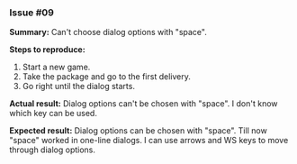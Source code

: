 ### Issue #09

**Summary:** Can't choose dialog options with "space".

**Steps to reproduce:**

1. Start a new game.
2. Take the package and go to the first delivery.
3. Go right until the dialog starts.

**Actual result:** Dialog options can't be chosen with "space". I don't know which key can be used.

**Expected result:** Dialog options can be chosen with "space". Till now "space" worked in one-line dialogs. I can use arrows and WS keys to move through dialog options.
